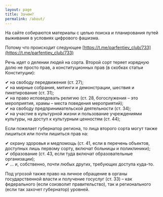 ```yaml
---
layout: page
title: Зачем?
permalink: /about/
---
```


На сайте собираются материалы с целью поиска и планирования путей выживания в условиях цифрового фашизма. 

Потому что происходит следующее [https://t.me/parfentiev_club/733](https://t.me/parfentiev_club/733)

Речь идет о делении людей на сорта. Второй сорт теряет изрядную долю не просто прав, а конституционных прав (в скобках статьи Конституции): 

✔ на свободу передвижения (ст. 27);  
✔ на мирные собрания, митинги и демонстрации, шествия и пикетирование (ст. 31);  
✔ на право исповедовать религию (ст. 28, богослужения – это мероприятия, храмы – места поведения мероприятий);  
✔ на свободу предпринимательской деятельности (ст. 34);  
✔ на участие в культурной жизни и пользование учреждениями культуры, на доступ к культурным ценностям (ст. 44);

Если пожелает губернатор региона, то лица второго сорта могут также лишиться или почти лишиться прав на:

✔ охрану здоровья и медпомощь (ст. 41, если в перечень объектов, доступных лишь первому сорту, включат больницы и поликлиники);  
✔ образование (ст. 43, если туда включат образовательные организации);  
✔ ... и, собственно, почти любых других, требующих доступа куда-то.

Под угрозой также право на личное обращение в органы государственной власти и получение госуслуг (ст. 33) – как федерального (если соизволит правительство), так и регионального (если так захочет губернатор) уровней. 

